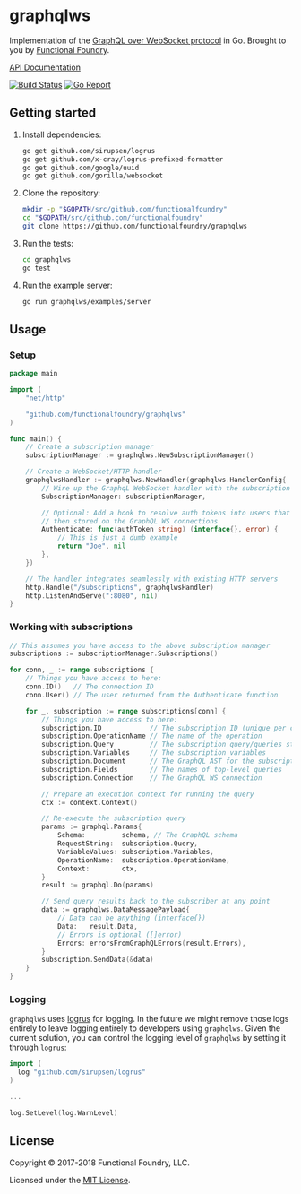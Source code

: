 # graphqlws

Implementation of the [GraphQL over WebSocket protocol] in Go.
Brought to you by [Functional Foundry](https://functionalfoundry.com).

[API Documentation](https://godoc.org/github.com/functionalfoundry/graphqlws)

[![Build Status](https://travis-ci.org/functionalfoundry/graphqlws.svg?branch=master)](https://travis-ci.org/functionalfoundry/graphqlws)
[![Go Report](https://goreportcard.com/badge/github.com/functionalfoundry/graphqlws)](https://goreportcard.com/report/github.com/functionalfoundry/graphqlws)

## Getting started

1. Install dependencies:
   ```sh
   go get github.com/sirupsen/logrus
   go get github.com/x-cray/logrus-prefixed-formatter
   go get github.com/google/uuid
   go get github.com/gorilla/websocket
   ```
2. Clone the repository:
   ```sh
   mkdir -p "$GOPATH/src/github.com/functionalfoundry"
   cd "$GOPATH/src/github.com/functionalfoundry"
   git clone https://github.com/functionalfoundry/graphqlws
   ```
4. Run the tests:
   ```sh
   cd graphqlws
   go test
   ```
3. Run the example server:
   ```sh
   go run graphqlws/examples/server
   ```

## Usage

### Setup

```go
package main

import (
	"net/http"

	"github.com/functionalfoundry/graphqlws"
)

func main() {
	// Create a subscription manager
	subscriptionManager := graphqlws.NewSubscriptionManager()

	// Create a WebSocket/HTTP handler
	graphqlwsHandler := graphqlws.NewHandler(graphqlws.HandlerConfig{
		// Wire up the GraphqL WebSocket handler with the subscription manager
		SubscriptionManager: subscriptionManager,

		// Optional: Add a hook to resolve auth tokens into users that are
		// then stored on the GraphQL WS connections
		Authenticate: func(authToken string) (interface{}, error) {
			// This is just a dumb example
			return "Joe", nil
		},
	})

	// The handler integrates seamlessly with existing HTTP servers
	http.Handle("/subscriptions", graphqlwsHandler)
	http.ListenAndServe(":8080", nil)
}
```

### Working with subscriptions

```go
// This assumes you have access to the above subscription manager
subscriptions := subscriptionManager.Subscriptions()

for conn, _ := range subscriptions {
	// Things you have access to here:
	conn.ID()   // The connection ID
	conn.User() // The user returned from the Authenticate function

	for _, subscription := range subscriptions[conn] {
		// Things you have access to here:
		subscription.ID            // The subscription ID (unique per conn)
		subscription.OperationName // The name of the operation
		subscription.Query         // The subscription query/queries string
		subscription.Variables     // The subscription variables
		subscription.Document      // The GraphQL AST for the subscription
		subscription.Fields        // The names of top-level queries
		subscription.Connection    // The GraphQL WS connection

		// Prepare an execution context for running the query
		ctx := context.Context()

		// Re-execute the subscription query
		params := graphql.Params{
			Schema:         schema, // The GraphQL schema
			RequestString:  subscription.Query,
			VariableValues: subscription.Variables,
			OperationName:  subscription.OperationName,
			Context:        ctx,
		}
		result := graphql.Do(params)

		// Send query results back to the subscriber at any point
		data := graphqlws.DataMessagePayload{
			// Data can be anything (interface{})
			Data:   result.Data,
			// Errors is optional ([]error)
			Errors: errorsFromGraphQLErrors(result.Errors),
		}
		subscription.SendData(&data)
	}
}
```

### Logging

`graphqlws` uses [logrus](https://github.com/sirupsen/logrus) for logging.
In the future we might remove those logs entirely to leave logging entirely to developers
using `graphqlws`. Given the current solution, you can control the logging level of
`graphqlws` by setting it through `logrus`:

```go
import (
  log "github.com/sirupsen/logrus"
)

...

log.SetLevel(log.WarnLevel)
```

## License

Copyright © 2017-2018 Functional Foundry, LLC.

Licensed under the [MIT License](LICENSE.md).

[graphql over websocket protocol]: https://github.com/apollographql/subscriptions-transport-ws/blob/master/PROTOCOL.md

